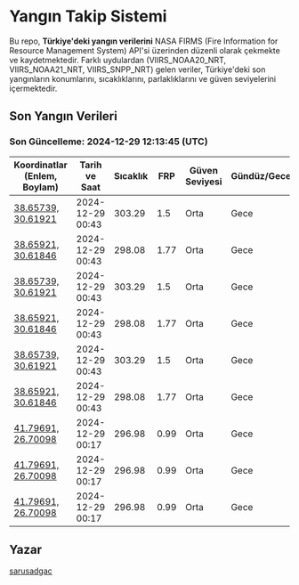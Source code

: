 # Yangın Takip Sistemi

Bu repo, **Türkiye'deki yangın verilerini** NASA FIRMS (Fire Information for Resource Management System) API'si üzerinden düzenli olarak çekmekte ve kaydetmektedir. Farklı uydulardan (VIIRS_NOAA20_NRT, VIIRS_NOAA21_NRT, VIIRS_SNPP_NRT) gelen veriler, Türkiye'deki son yangınların konumlarını, sıcaklıklarını, parlaklıklarını ve güven seviyelerini içermektedir.

## Son Yangın Verileri
### Son Güncelleme: 2024-12-29 12:13:45 (UTC)

| Koordinatlar (Enlem, Boylam) | Tarih ve Saat | Sıcaklık | FRP | Güven Seviyesi | Gündüz/Gece |
|-----------------------------|----------------|----------|-----|----------------|-------------|
| [38.65739, 30.61921](https://www.google.com/maps?q=38.65739,30.61921) | 2024-12-29 00:43 | 303.29 | 1.5 | Orta | Gece |
| [38.65921, 30.61846](https://www.google.com/maps?q=38.65921,30.61846) | 2024-12-29 00:43 | 298.08 | 1.77 | Orta | Gece |
| [38.65739, 30.61921](https://www.google.com/maps?q=38.65739,30.61921) | 2024-12-29 00:43 | 303.29 | 1.5 | Orta | Gece |
| [38.65921, 30.61846](https://www.google.com/maps?q=38.65921,30.61846) | 2024-12-29 00:43 | 298.08 | 1.77 | Orta | Gece |
| [38.65739, 30.61921](https://www.google.com/maps?q=38.65739,30.61921) | 2024-12-29 00:43 | 303.29 | 1.5 | Orta | Gece |
| [38.65921, 30.61846](https://www.google.com/maps?q=38.65921,30.61846) | 2024-12-29 00:43 | 298.08 | 1.77 | Orta | Gece |
| [41.79691, 26.70098](https://www.google.com/maps?q=41.79691,26.70098) | 2024-12-29 00:17 | 296.98 | 0.99 | Orta | Gece |
| [41.79691, 26.70098](https://www.google.com/maps?q=41.79691,26.70098) | 2024-12-29 00:17 | 296.98 | 0.99 | Orta | Gece |
| [41.79691, 26.70098](https://www.google.com/maps?q=41.79691,26.70098) | 2024-12-29 00:17 | 296.98 | 0.99 | Orta | Gece |

## Yazar

[sarusadgac](https://x.com/sarusadgac)
